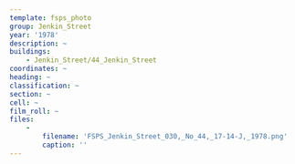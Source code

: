 ```yaml
---
template: fsps_photo
group: Jenkin_Street
year: '1978'
description: ~
buildings:
    - Jenkin_Street/44_Jenkin_Street
coordinates: ~
heading: ~
classification: ~
section: ~
cell: ~
film_roll: ~
files:
    -
        filename: 'FSPS_Jenkin_Street_030,_No_44,_17-14-J,_1978.png'
        caption: ''
---
```

